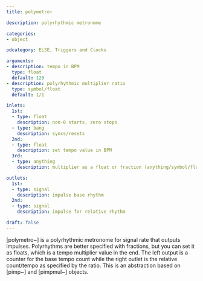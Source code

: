 ```yaml
---
title: polymetro~

description: polyrhythmic metronome

categories:
- object

pdcategory: ELSE, Triggers and Clocks

arguments:
- description: tempo in BPM
  type: float
  default: 120
- description: polyrhythmic multiplier ratio
  type: symbol/float
  default: 1/1

inlets:
  1st:
  - type: float
    description: non-0 starts, zero stops
  - type: bang
    description: syncs/resets
  2nd:
  - type: float
    description: set tempo value in BPM
  3rd:
  - type: anything
    description: multiplier as a float or fraction (anything/symbol/float)

outlets:
  1st:
  - type: signal
    description: impulse base rhythm
  2nd:
  - type: signal
    description: impulse for relative rhythm

draft: false
---
```


[polymetro~] is a polyrhythmic metronome for signal rate that outputs impulses. Polyrhythms are better specified with fractions, but you can set it as floats, which is a tempo multiplier value in the end. The left output is a counter for the base tempo count while the right outlet is the relative count/tempo as specified by the ratio. This is an abstraction based on [pimp~] and [pimpmul~] objects.

